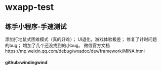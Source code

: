 # wxapp-test
<h2>练手小程序-手速测试</h2>
<text>添加打地鼠式困难模式（真的好难）；
UI退化，游戏体验极差；
修复了计时问题的bug；
增加了几个还没找到的小bug。</text>
<text>微信官方文档</text>
<html>https://mp.weixin.qq.com/debug/wxadoc/dev/framework/MINA.html</html>
<h4>github:windingwind</h4>
